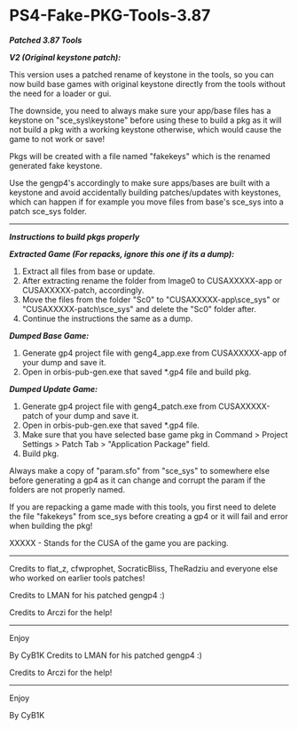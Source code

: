 # PS4-Fake-PKG-Tools-3.87

***Patched 3.87 Tools***

***__V2 (Original keystone patch):__***

This version uses a patched rename of keystone in the tools, so you can now build base games with original keystone directly from the tools without the need for a loader or gui.

The downside, you need to always make sure your app/base files has a keystone on "sce_sys\keystone" before using these to build a pkg as it will not build a pkg with a working keystone otherwise, which would cause the game to not work or save!

Pkgs will be created with a file named "fakekeys" which is the renamed generated fake keystone.

Use the gengp4's accordingly to make sure apps/bases are built with a keystone and avoid accidentally building patches/updates with keystones, which can happen if for example you move files from base's sce_sys into a patch sce_sys folder.

----------------------------------------------------------

***Instructions to build pkgs properly***

***Extracted Game (For repacks, ignore this one if its a dump):***
1. Extract all files from base or update.
2. After extracting rename the folder from Image0 to CUSAXXXXX-app or CUSAXXXXX-patch, accordingly.
3. Move the files from the folder "Sc0" to "CUSAXXXXX-app\sce_sys\" or "CUSAXXXXX-patch\sce_sys" and delete the "Sc0" folder after.
4. Continue the instructions the same as a dump.

***Dumped Base Game:***
1. Generate gp4 project file with geng4_app.exe from CUSAXXXXX-app of your dump and save it.
2. Open in orbis-pub-gen.exe that saved *.gp4 file and build pkg.

***Dumped Update Game:***
1. Generate gp4 project file with geng4_patch.exe from CUSAXXXXX-patch of your dump and save it.
2. Open in orbis-pub-gen.exe that saved *.gp4 file.
3. Make sure that you have selected base game pkg in Command > Project Settings > Patch Tab > "Application Package" field.
4. Build pkg.

Always make a copy of "param.sfo" from "sce_sys\" to somewhere else before generating a gp4 as it can change and corrupt the param if the folders are not properly named.

If you are repacking a game made with this tools, you first need to delete the file "fakekeys" from sce_sys before creating a gp4 or it will fail and error when building the pkg!

XXXXX - Stands for the CUSA of the game you are packing.

----------------------------------------------------------

Credits to flat_z, cfwprophet, SocraticBliss, TheRadziu and everyone else who worked on earlier tools patches! 

Credits to LMAN for his patched gengp4 :)

Credits to Arczi for the help!

----------------------------------------------------------

Enjoy

By CyB1K
Credits to LMAN for his patched gengp4 :)

Credits to Arczi for the help!

----------------------------------------------------------

Enjoy

By CyB1K
